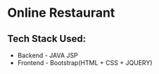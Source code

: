 # Online Restaurant
## Tech Stack Used:
* Backend - JAVA JSP
* Frontend - Bootstrap(HTML + CSS + JQUERY)
